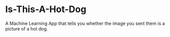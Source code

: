 # Is-This-A-Hot-Dog
A Machine Learning App that tells you whether the image you sent them is a picture of a hot dog.
